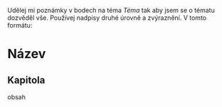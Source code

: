 Udělej mi poznámky v bodech na téma _Téma_ tak aby jsem se o tématu dozvěděl vše. Používej nadpisy druhé úrovně a zvýraznění. V tomto formátu: 

# Název 
## Kapitola 
obsah
